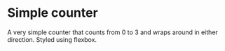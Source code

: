 # Simple counter

A very simple counter that counts from 0 to 3 and wraps around in either direction. Styled using flexbox.
